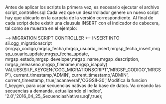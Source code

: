 Antes de aplicar los scripts la primera vez, es necesario ejecutar el archivo script_controller.sql
Cada vez que un desarrollador genere un nuevo script hay que ubicarlo en la carpeta de la versión correspondiente.
Al final de cada script debe existir una clausula INSERT con el indicador de cabecera, tal como se muestra en el ejemplo:

--> MIGRATION SCRIPT CONTROLLER <--
INSERT INTO sii.cgg_migrationscript (mrgsp_codigo,mrgsp_fecha,mrgsp_usuario_insert,mrgsp_fecha_insert,mrgsp_usuario_update,mrgsp_fecha_update,
	mrgsp_estado,mrgsp_developer,mrgsp_name,mrgsp_description,
	mrgsp_releaseno,mrgsp_filename,mrgsp_isapply)
VALUES(SII.F_KEYGEN('CGG_MIGRATIONSCRIPT','MRGSP_CODIGO','MRGSP'), current_timestamp,'ADMIN', current_timestamp,'ADMIN', current_timestamp,
	true,'acanaveral','CGGSII-30','Modifica la funcion f_keygen, para usar secuencias nativas de la base de datos. Va creando las secuencias a demanda, actualizando el indice',
	'2.0','2016_04_25_SecuenciasNativas.sql',true);